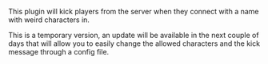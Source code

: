 This plugin will kick players from the server when they connect with a name with weird characters in.


This is a temporary version, an update will be available in the next couple of days that will allow you to easily change the allowed characters and the kick message through a config file.